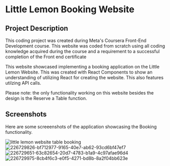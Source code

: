 # Little Lemon Booking Website

## Project Description
This coding project was created during Meta's Coursera Front-End Development course. This website was coded from scratch using all coding knowledge acquired during the course and a requirement to a successful completion of the Front end certificate

This website showcased implementing a booking application on the Little Lemon Website. This was created with React Components to show an understanding of utilizing React for creating the website. This also features utilzing API calls.

Please note: the only functionality working on this website besides the design is the Reserve a Table function.

## Screenshots
Here are some screeenshots of the application showcasing the Booking functionality.

![little lemon website table booking](/src/images/github-cover.png)
![226729826-bf712977-9165-40e7-ab62-93cd6bf47ef7](https://github.com/user-attachments/assets/545ca5d3-4a83-4415-97b7-5aabdca494ea)
![226729651-63c82654-20d7-4783-b1a9-4c97afae96d4](https://github.com/user-attachments/assets/9cc2b5aa-6557-4077-8083-1f328883967b)
![226729975-8cb4f6c3-e0f5-4271-bd8b-8a2f04bb623e](https://github.com/user-attachments/assets/596855ab-6c56-4f51-bcfd-055d961b9c5f)


